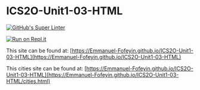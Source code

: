 # ICS2O-Unit1-03-HTML

[![GitHub's Super Linter](https://github.com/Emmanuel-Fofeyin/ICS2O-Unit1-03-HTML/workflows/GitHub's%20Super%20Linter/badge.svg)](https://github.com/Emmanuel-Fofeyin/ICS2O-Unit1-03-HTML/actions)



[![Run on Repl.it](https://repl.it/badge/github/Emmanuel-Fofeyin/ICS2O-Unit1-03-HTML)](https://repl.it/github/Emmanuel-Fofeyin/ICS2O-Unit1-03-HTML)

This site can be found at: [https://Emmanuel-Fofeyin.github.io/ICS2O-Unit1-03-HTML](https://Emmanuel-Fofeyin.github.io/ICS2O-Unit1-03-HTML)

This cities site can be found at: [https://Emmanuel-Fofeyin.github.io/ICS2O-Unit1-03-HTML](https://Emmanuel-Fofeyin.github.io/ICS2O-Unit1-03-HTML/cities.html)
